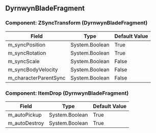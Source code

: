 ## DyrnwynBladeFragment

### Component: ZSyncTransform (DyrnwynBladeFragment)

|Field|Type|Default Value|
|-----|----|-------------|
|m_syncPosition|System.Boolean|True|
|m_syncRotation|System.Boolean|True|
|m_syncScale|System.Boolean|False|
|m_syncBodyVelocity|System.Boolean|False|
|m_characterParentSync|System.Boolean|False|

### Component: ItemDrop (DyrnwynBladeFragment)

|Field|Type|Default Value|
|-----|----|-------------|
|m_autoPickup|System.Boolean|True|
|m_autoDestroy|System.Boolean|True|

